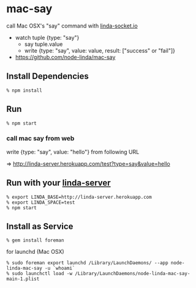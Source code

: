 mac-say
=======
call Mac OSX's "say" command with [linda-socket.io](https://github.com/node-linda/linda-socket.io)

- watch tuple {type: "say"}
  - say tuple.value
  - write {type: "say", value: value, result: ["success" or "fail"]}
- https://github.com/node-linda/mac-say


## Install Dependencies

    % npm install


## Run

    % npm start

### call mac say from web

write {type: "say", value: "hello"} from following URL

=> http://linda-server.herokuapp.com/test?type=say&value=hello


## Run with your [linda-server](https://github.com/node-linda/linda)

    % export LINDA_BASE=http://linda-server.herokuapp.com
    % export LINDA_SPACE=test
    % npm start


## Install as Service

    % gem install foreman

for launchd (Mac OSX)

    % sudo foreman export launchd /Library/LaunchDaemons/ --app node-linda-mac-say -u `whoami`
    % sudo launchctl load -w /Library/LaunchDaemons/node-linda-mac-say-main-1.plist
